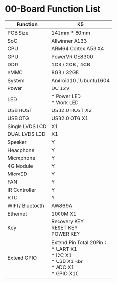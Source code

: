# 00-Board Function List



| Function         | K5                                                           |
| ---------------- | ------------------------------------------------------------ |
| PCB Size         | 141mm * 80mm                                                 |
| SoC              | Allwinner A133                                               |
| CPU              | ARM64 Cortex A53 X4                                          |
| GPU              | PowerVR GE8300                                               |
| DDR              | 1GB / 2GB / 4GB                                              |
| eMMC             | 8GB / 32GB                                                   |
| System           | Android10 / Ubuntu1604                                       |
| Power            | DC 12V                                                       |
| LED              | * Power LED <br />* Work LED                                 |
| USB HOST         | USB2.0 HOST X2                                               |
| USB OTG          | USB2.0 OTG X1                                                |
| Single LVDS LCD  | X1                                                           |
| DUAL LVDS LCD    | X1                                                           |
| Speaker          | Y                                                            |
| Headphone        | Y                                                            |
| Microphone       | Y                                                            |
| 4G Module        | Y                                                            |
| MicroSD          | Y                                                            |
| FAN              | Y                                                            |
| IR Controller    | Y                                                            |
| RTC              | Y                                                            |
| WIFI / Bluetooth | AW869A                                                       |
| Ethernet         | 1000M X1                                                     |
| Key              | Recovery KEY <br />RESET KEY <br />POWER KEY                 |
| Extend GPIO      | Extend Pin Total 20Pin： <br />* UART X1 <br />* I2C X1 <br />* USB X1 <br  <br />* ADC X1 <br />* GPIO X10 |

